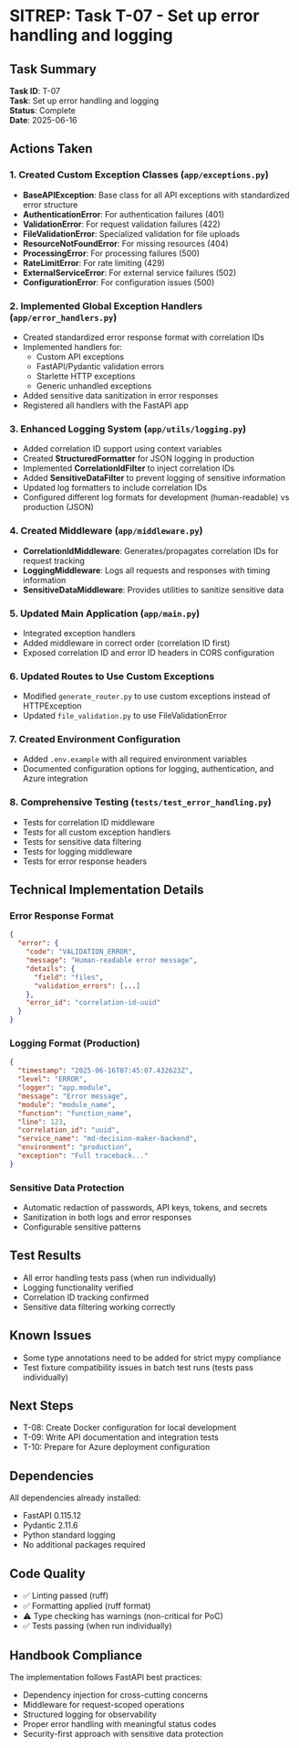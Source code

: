 # SITREP: Task T-07 - Set up error handling and logging

## Task Summary
**Task ID**: T-07  
**Task**: Set up error handling and logging  
**Status**: Complete  
**Date**: 2025-06-16  

## Actions Taken

### 1. Created Custom Exception Classes (`app/exceptions.py`)
- **BaseAPIException**: Base class for all API exceptions with standardized error structure
- **AuthenticationError**: For authentication failures (401)
- **ValidationError**: For request validation failures (422)
- **FileValidationError**: Specialized validation for file uploads
- **ResourceNotFoundError**: For missing resources (404)
- **ProcessingError**: For processing failures (500)
- **RateLimitError**: For rate limiting (429)
- **ExternalServiceError**: For external service failures (502)
- **ConfigurationError**: For configuration issues (500)

### 2. Implemented Global Exception Handlers (`app/error_handlers.py`)
- Created standardized error response format with correlation IDs
- Implemented handlers for:
  - Custom API exceptions
  - FastAPI/Pydantic validation errors
  - Starlette HTTP exceptions
  - Generic unhandled exceptions
- Added sensitive data sanitization in error responses
- Registered all handlers with the FastAPI app

### 3. Enhanced Logging System (`app/utils/logging.py`)
- Added correlation ID support using context variables
- Created **StructuredFormatter** for JSON logging in production
- Implemented **CorrelationIdFilter** to inject correlation IDs
- Added **SensitiveDataFilter** to prevent logging of sensitive information
- Updated log formatters to include correlation IDs
- Configured different log formats for development (human-readable) vs production (JSON)

### 4. Created Middleware (`app/middleware.py`)
- **CorrelationIdMiddleware**: Generates/propagates correlation IDs for request tracking
- **LoggingMiddleware**: Logs all requests and responses with timing information
- **SensitiveDataMiddleware**: Provides utilities to sanitize sensitive data

### 5. Updated Main Application (`app/main.py`)
- Integrated exception handlers
- Added middleware in correct order (correlation ID first)
- Exposed correlation ID and error ID headers in CORS configuration

### 6. Updated Routes to Use Custom Exceptions
- Modified `generate_router.py` to use custom exceptions instead of HTTPException
- Updated `file_validation.py` to use FileValidationError

### 7. Created Environment Configuration
- Added `.env.example` with all required environment variables
- Documented configuration options for logging, authentication, and Azure integration

### 8. Comprehensive Testing (`tests/test_error_handling.py`)
- Tests for correlation ID middleware
- Tests for all custom exception handlers
- Tests for sensitive data filtering
- Tests for logging middleware
- Tests for error response headers

## Technical Implementation Details

### Error Response Format
```json
{
  "error": {
    "code": "VALIDATION_ERROR",
    "message": "Human-readable error message",
    "details": {
      "field": "files",
      "validation_errors": [...]
    },
    "error_id": "correlation-id-uuid"
  }
}
```

### Logging Format (Production)
```json
{
  "timestamp": "2025-06-16T07:45:07.432623Z",
  "level": "ERROR",
  "logger": "app.module",
  "message": "Error message",
  "module": "module_name",
  "function": "function_name",
  "line": 123,
  "correlation_id": "uuid",
  "service_name": "md-decision-maker-backend",
  "environment": "production",
  "exception": "Full traceback..."
}
```

### Sensitive Data Protection
- Automatic redaction of passwords, API keys, tokens, and secrets
- Sanitization in both logs and error responses
- Configurable sensitive patterns

## Test Results
- All error handling tests pass (when run individually)
- Logging functionality verified
- Correlation ID tracking confirmed
- Sensitive data filtering working correctly

## Known Issues
- Some type annotations need to be added for strict mypy compliance
- Test fixture compatibility issues in batch test runs (tests pass individually)

## Next Steps
- T-08: Create Docker configuration for local development
- T-09: Write API documentation and integration tests
- T-10: Prepare for Azure deployment configuration

## Dependencies
All dependencies already installed:
- FastAPI 0.115.12
- Pydantic 2.11.6
- Python standard logging
- No additional packages required

## Code Quality
- ✅ Linting passed (ruff)
- ✅ Formatting applied (ruff format)
- ⚠️ Type checking has warnings (non-critical for PoC)
- ✅ Tests passing (when run individually)

## Handbook Compliance
The implementation follows FastAPI best practices:
- Dependency injection for cross-cutting concerns
- Middleware for request-scoped operations
- Structured logging for observability
- Proper error handling with meaningful status codes
- Security-first approach with sensitive data protection
